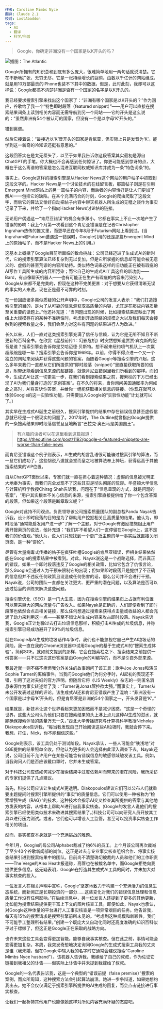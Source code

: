 ```yaml
---
作者: Caroline Mimbs Nyce
翻译: Claude 2.1
校对: LostAbaddon
tags:
  - AI
  - 翻译
  - 科学/科普
---
```

> Google，你确定非洲没有一个国家是以K开头的吗？

![插图：The Atlantic](https://mmbiz.qpic.cn/sz_mmbiz_png/jkFDUC8sfgD8Uh9xmUdl3Kswib70TZg755evIjWSZkTpZ4wSiccGFNI9mnEprPHiaicEn5u7do9iaBFO5dF0ibibJOHhQ/640?wx_fmt=png&wxfrom=5&wx_lazy=1&wx_co=1)

Google所拥有的知识总和到底有多么庞大，很难简单地用一两句话就说清楚。它在不断地扩张，无穷无尽。它是一张持续增长的巨网，由数以千亿计的网站组成，就是用10万部最贵的iPhone也装不下其中的数据。但是，此时此刻，我却可以这样说：Google都搞不清楚非洲是否有一个国家的名字是以K开头的。

我已经要求搜索引擎来找出这个国家了：“非洲有哪个国家是以K开头的？”作为回应，谷歌给了我一个“特色即时段落（featured snippet）”——用户可以直接在搜索结果词条上读到相关内容而无需导航到另一个网站——它的开头是这么说的：“虽然非洲有54个被认可的国家，但没有一个是以字母‘K’开头的。”

错到离谱。

然后它接着说：“最接近以‘K’音开头的国家是肯尼亚，但实际上只是发音为‘K’。能学到这一新奇的冷知识还挺有意思的。”

这段回答实在是太无厘头了，以至于如果我告诉你这段答案其实最初是源自ChatGPT的手笔，你大概也不会再感到任何惊讶了。你更可能感到惊讶的点，大概在于这么离谱的答案是怎么混进互联网权威知识库并成为一条“特色词条”的。

事实上，Google这样的搜索引擎是从Hacker News这个网站的用户帖子中抓取到这段文字的。Hacker News是一个讨论技术的在线留言板，那篇帖子则是在引用Emergent Mind网站上的另一篇帖子的内容，而后者的内容恰好是让人们更加了解AI——包括它的缺陷。在某个充满巧合的时刻，Google的爬虫爬取了这段文字，而后它的算法又恰好自动把帖子内容中聊天机器人所生成的无稽之谈作为事实记录了下来，并给了一个指向Hacker News讨论帖的链接。

无论用户偶遇这一“肯尼亚错误”的机会有多渺小，它都在事实上不止一次地产生了错误的影响：我上个月第一次看到这个肯尼亚错误是在记者Christopher Ingraham热传的推文里，而更早还在今年8月于Futurism网站上看到过。(当Ingraham和Futurism遭遇这一错误时，Google引用的还是那篇Emergent Mind上的原始帖子，而不是Hacker News上的引用。)

这基本上概括了Google目前所面临的致命挑战：公司已经迈进了生成式AI的新时代，它的搜索引擎算法已经复杂到无以复加，但是它所掌握的信息却可能会被无意义的、虚假的甚至荒谬的内容所劫持。类似特色词条这样的旧功能正在被有瑕疵的AI写作工具所生成的内容所污染；而它自己的生成式AI工具这样的新功能——Bard，有点像聊天机器人——也有可能正在生产有瑕疵的内容来污染别人。Google从来都不是完美的，但现在这种不完美更甚：对于想要从它获得清晰无误的事实的人来说，现在正是最不可靠的时刻。

在一份回应诸多类似质疑的公开声明中，Google公司的发言人表示：“我们打造搜索引擎的目的，是为了从可靠的信息源获取高质量的内容，尤其是在那些内容质量至关重要的话题上。”他还补充道：“当问题出现的时候，比如搜索结果反映出了网络上大规模存在的某种不准确性时，考虑到开放网络的规模之大以及我们每天会接触到的搜索数量之多，我们会尽力对这些有问题的结果进行人为改进。”

长久以来，人们一直对这类搜索引擎充满了信任与信赖，认为它是无所不知且不断更新的百科全书。在欣赏《星战前传1：幻影危机》时突然想知道贾贾·宾克斯的配音是谁？搜索引擎会告诉你是艾哈迈德·贝斯特。想不起来纽约喷气机队上一次赢超级碗是哪一年？搜索引擎会告诉你是1969年。以前，你得不得点进一个又一个独立的网站来阅读并获得这些问题的答案，而随着Google等搜索引擎的兴起，这么多年来我们一直都从它们所提供的“即时段落（snippet）”里直接获取所要的信息，附带还能看到信息来源的超链接，就像肯尼亚错误里我们所看到的那样。而如今，生成式AI让这一切更进一步，在我们看到搜索结果之前，搜索栏的下方已经出现了AI为我们量身打造的“原创答案”。在不久的将来，当你询问美国通胀率为何如此之高时，AI将告诉你答案，并给你一组能获取相关信息的链接。（你现在就可以体验Google的这一实验性功能，只需要加入Google的“实验性功能”计划就可以了。）  

其实早在生成式AI诞生之前很久，搜索引擎提供的结果中存在错误信息甚至虚假信息就已经是一个很现实的问题了。2017年时，The Outline就曾指出Google提供的一条搜索结果即时段落信誓旦旦地断言“巴拉克·奥巴马是美国国王”。

> 有兴趣的读者可以在这里看到这篇报道：  
> https://theoutline.com/post/1192/google-s-featured-snippets-are-worse-than-fake-news

而肯尼亚错误这个例子则表示，AI生成的胡言乱语很可能骗过搜索引擎的算法，而一旦它们成功了，这些胡说八道就会堂而皇之地被算法奉上神坛，获得远高于其他搜索结果的VIP位置。

自从ChatGPT面世以来，专家们就一直在担心着这种情况：虚假的信息被光明正大地奉为事实，而我们完全发现不了这些其实是彻头彻尾的荒谬。华盛顿大学信息与计算机科学教授Chirag Shah告诉我，问题在于“信息呈现的方式，就是问题的答案”，“用户其实根本不关心信息的来源，搜索引擎直接提供给了你一个包含答案的段落，但如果这个段落是断章取义呢？”

Google对此持不同观点。负责领导该公司搜索质量团队的副总裁Pandu Nayak告诉我，设计即时段落的目的是为了帮助用户挖掘相关且高质量的结果。他认为，即时段落“通常能启发用户进一步”了解一个主题。对于Google有激励措施阻止用户离开搜索页的说法，他补充道：“我们并不希望人们一直停留在Google上，这不是我们的价值观。”他认为，说人们只想找到一个更广泛主题的单一事实后就直接关闭页面，是一种“谬论”。

尽管有大量病毒式传播的帖子在疯狂吐槽Google的肯尼亚错误，但相关结果依然能在Google的搜索结果中被看到。对此，Nayak说这是一个战略选择，而非真正的错误。如果一个即时段落违反了Google的相关政策，比如它包含了仇恨言论，那么Google会通过人为干预来限制它的出现；但如果即时段落只是提供了不正确的信息但并不违反任何政策且没造成任何伤害的话，那么公司并不会进行干预。Nayak说，公司的团队一直都在关注更大、更严重的潜在问题，以及算法是否可以通过恰当的训练来解决这些问题。  

搜索引擎优化（SEO）是一门大生意，因为在搜索引擎的结果页上占据有利位置可以带来巨大的网站流量与广告收入。如果Nayak是正确的，人们即便看到了即时段落也依然会点击相关链接，那么任何想通过搜索来获得点击量或收益的人都会充满了动力来利用这一点——甚至不惜让AI生成内容来攻占即时段落。Nayak告诉我，Google正计划像过去打击垃圾信息那样，积极打击AI生成的垃圾信息，并称搜索引擎已经成功避开了99%的垃圾信息。

就在Google与AI生成的垃圾话作斗争时，我们也不能忽视它自己产生AI垃圾话的风险。我一直在我的Chrome浏览器中试用Google的基于生成式AI的“搜索生成体验”，简称SGE。就如前文提到的那样，它会在搜索栏之下、搜索结果之前提供一份答案——只不过这次这份答案是由Google的AI编写的，而不是引自外部来源。

我最近就一则不痛不痒但我分外关注的故事询问了该工具：歌手Joe Jonas和演员Sophie Turner的离婚事件。当我问Google他们为何分手时，AI起初的表现还不错，引用了这对夫妇的官方声明。但随后它将《US Weekly》杂志的一则匿名消息来源作为事实转述给了我：“Turner说Jonas管控欲太强。”而事实上，Turner从未公开发表过这样的评论。该生成式AI还和肯尼亚错误产生了混响：“非洲没有一个国家是以字母‘K’开头的，但是肯尼亚是非洲的54个国家之一，开头发音是‘K’。”

结果就是，新技术让这个世界看起来更加困惑而不是减少困惑。“这是一个奇怪的世界，这些大公司认为他们只要在搜索结果的头上淋上点儿这种AI生成的泔水，就能确保搜索体验的质量万无一失，”西北大学传播研究与计算机科学教授Nicholas Diakopoulos告诉我，“每当我发现自己开始阅读这些AI垃圾时，我就会停下来。我想，打住，Nick，你不能相信这些。”

Google则表示，该工具仍处于测试阶段。Nayak承认，一些人可能会“肤浅地”对SGE提供的结果照单全收，但他认为更多的人会选择由此深入调查下去。Nayak还说，公司目前不允许用户在某些可能含有错误信息的敏感领域触发该工具。例如，当我询问人们是否应该戴口罩时，它并未生成答案。

对于科技公司应该如何减少在搜索结果中过度依赖AI而带来的潜在风险，我所采访的专家们提供了几点建议。

首先，科技公司应该让生成式AI更透明。Diakopoulos建议它们可以公布人们就重要主题提问时搜索引擎所提供的“事实”的质量信息。它们可以使用一种被称为“检索增强生成（RAG）”的技术，这种技术会指示AI交叉检查其所提供的答案与其他地方发表的内容，从根本上帮助AI进行自我事实核查。(Google的发言人说他们的搜索引擎已经使用类似技术来改进其搜索结果了。)科技公司可以向研究人员开放其工具以进行压力测试。或者，它们也可以增设人工监管，甚至可以投资事实核查工作相关的项目。

然而，事实核查本身就是一个充满挑战的难题。

今年1月，Google的母公司Alphabet裁减了约6%的员工。上个月该公司再次裁减了至少40个谷歌新闻部的岗位。这正是过去与专业事实核查组织合作、将事实核查结果引进到搜索结果中的团队。目前尚不清楚确切被裁的人员和他们的工作职责——The Verge的Alex Heath报道称，高管也在被裁名单中，而Google拒绝向我提供更多信息。这无疑表明，Google在打造其生成式AI工具的同时，并未加大对事实核查的投入。

一位发言人在相关声明中宣称，Google“坚定地致力于构建一个充满活力的信息生态系统，而新闻正是长期投资的一部分......这些变化对我们的错误信息处理和信息质量工作没有任何影响。”在后续消息中，另一位发言人还提到了更多的其他更新，比如能为搜索结果提供更丰富上下文的图片核查工具。即便如此，Nayak也承认，对Google这种体量的平台进行人工事实核查是一项异常艰巨的任务。他告诉我，每天有15%的搜索请求是搜索引擎前所未见的。“考虑到这种规模和新颖性，我们不可能手工整理所有结果。”创建一个既庞大又自动化同时还高度准确的知识百科似乎过于缥缈了，但这正是Google正在采取的战略方向。

也许未来这些工具会变得更加智能，能够自我事实核查。但在此之前，事情可能会变得更加复杂。本周，我突发奇想地决定询问Google的生成式搜索工具我的丈夫是谁（我未婚，但在Google中输入我的名字时它通常会建议搜索“Caroline Mimbs Nyce husband”）。该机器人告诉我，我嫁给了自己的叔叔，作为佐证它链接到我祖父的讣告——但实际上讣告中并未提到我嫁给了叔叔。

Google的一名代表告诉我，这是一个典型的“错误前提（false premise）”搜索的案例，而众所周知，这种搜索方法会引起算法崩溃。她进一步争辩道，如果她想约我出去，她不会仅仅满足于搜索引擎所提供的AI生成的回复，而会点击链接进行事实核查。

让我们一起祈祷其他用户也能像她这样对所见内容充满怀疑的态度吧。